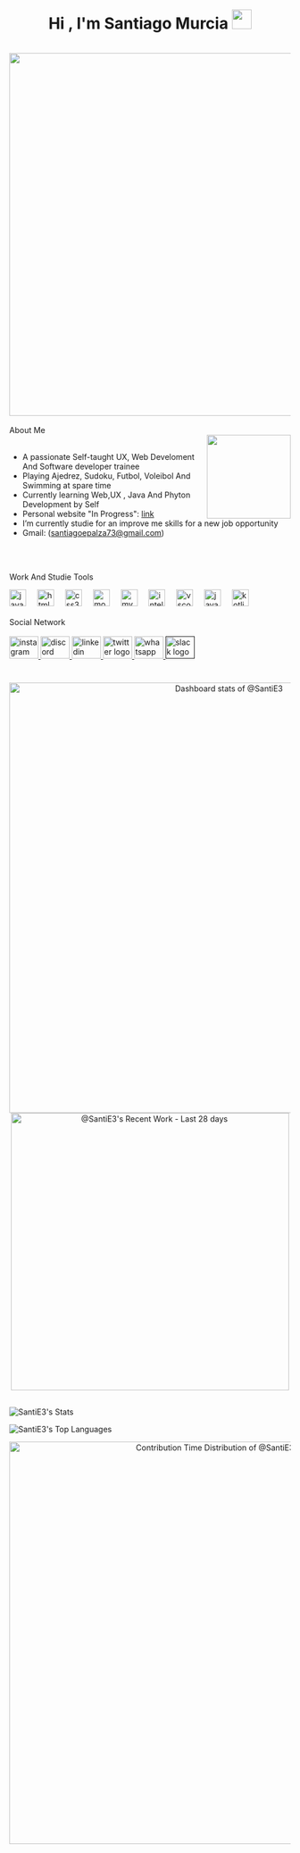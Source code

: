 <h1 align="center">Hi , I'm Santiago Murcia <img src="https://media.giphy.com/media/hvRJCLFzcasrR4ia7z/giphy.gif" width="35"></h1>
<p align="center">

</p>


<br>
<img align="" height="650" src="https://i.pinimg.com/originals/c2/51/30/c2513017b73a2bc2c65a56bd55d0ef47.gif"  />
</br>




<br>
About Me
</br>

<img align="right" height="150" src="https://i.pinimg.com/originals/bb/72/3d/bb723dab868fa44510e4882f15a0f63c.gif"  />

<br>

- A passionate Self-taught UX, Web Develoment And Software developer trainee
- Playing Ajedrez, Sudoku, Futbol, Voleibol And Swimming  at spare time
- Currently learning Web,UX , Java And Phyton Development by Self
- Personal website "In Progress": [link]()
- I’m currently studie for an improve me skills for a new job opportunity
- Gmail: (santiagoepalza73@gmail.com)
  

<br>

<br>
  












Work And Studie Tools
<div align="left">
  <img src="https://cdn.jsdelivr.net/gh/devicons/devicon/icons/javascript/javascript-original.svg" height="30" alt="javascript logo"  />
  <img width="12" />

  <img src="https://cdn.jsdelivr.net/gh/devicons/devicon/icons/html5/html5-original.svg" height="30" alt="html5 logo"  />
  <img width="12" />
  
  <img src="https://cdn.jsdelivr.net/gh/devicons/devicon/icons/css3/css3-original.svg" height="30" alt="css3 logo"  />
  <img width="12" />
  
  <img src="https://cdn.jsdelivr.net/gh/devicons/devicon/icons/mongodb/mongodb-original.svg" height="30" alt="mongodb logo"  />
  <img width="12" />
  
  <img src="https://cdn.jsdelivr.net/gh/devicons/devicon/icons/mysql/mysql-original.svg" height="30" alt="mysql logo"  />
  <img width="12" />
  
  <img src="https://cdn.jsdelivr.net/gh/devicons/devicon/icons/intellij/intellij-original.svg" height="30" alt="intellij logo"  />
  <img width="12" />
  
  <img src="https://cdn.jsdelivr.net/gh/devicons/devicon/icons/vscode/vscode-original.svg" height="30" alt="vscode logo"  />
  <img width="12" />
  
  <img src="https://cdn.jsdelivr.net/gh/devicons/devicon/icons/java/java-original.svg" height="30" alt="java logo"  />
  <img width="12" />
  
  <img src="https://cdn.jsdelivr.net/gh/devicons/devicon/icons/kotlin/kotlin-original.svg" height="30" alt="kotlin logo"  />
  
</div>



<br>
Social Network
</br>
<br>
<div>
 <a href="https://www.instagram.com/santigo.iidk/" target="_blank">
<img src="https://raw.githubusercontent.com/maurodesouza/profile-readme-generator/master/src/assets/icons/social/instagram/default.svg" width="52" height="40" alt="instagram logo"  />
 </a>
  <a href="https://discord.gg/santiago_murcia" target="_blank">
  <img src="https://raw.githubusercontent.com/maurodesouza/profile-readme-generator/master/src/assets/icons/social/discord/default.svg" width="52" height="40" alt="discord logo"  />  <a/>

    
   <a href="https://www.linkedin.com/in/santiago-epalza-murcia-764617304?" target="_blank">
<img src="https://raw.githubusercontent.com/maurodesouza/profile-readme-generator/master/src/assets/icons/social/linkedin/default.svg" width="52" height="40" alt="linkedin logo"  />  <a/>

  <a href="https://x.com/Blood__Moonn?t=ZoWeIWuRpYC3jo6_GDezmQ&s=08" target="_blank">
 <img src="https://raw.githubusercontent.com/maurodesouza/profile-readme-generator/master/src/assets/icons/social/twitter/default.svg" width="52" height="40" alt="twitter logo"  />
  </a>

   <a href="https://wa.me/+57 3203906389" target="_blank">
    <img src="https://raw.githubusercontent.com/maurodesouza/profile-readme-generator/master/src/assets/icons/social/whatsapp/default.svg" width="52" height="40" alt="whatsapp logo"  />
   </a>
   
   <a href="" target="_blank">
  <img src="https://raw.githubusercontent.com/maurodesouza/profile-readme-generator/master/src/assets/icons/social/slack/default.svg" width="52" height="40" alt="slack logo"  />
   </a>
  
</div>
  
</div>
</br>



###






<!-- Copy-paste in your Readme.md file -->

<a href="https://next.ossinsight.io/widgets/official/compose-user-dashboard-stats?user_id=167112758" target="_blank" style="display: block" align="center">
  <picture>
    <source media="(prefers-color-scheme: dark)" srcset="https://next.ossinsight.io/widgets/official/compose-user-dashboard-stats/thumbnail.png?user_id=167112758&image_size=auto&color_scheme=dark" width="771" height="auto">
    <img alt="Dashboard stats of @SantiE3" src="https://next.ossinsight.io/widgets/official/compose-user-dashboard-stats/thumbnail.png?user_id=167112758&image_size=auto&color_scheme=light" width="771" height="auto">
  </picture>
</a>

<!-- Made with [OSS Insight](https://ossinsight.io/) -->




<!-- Copy-paste in your Readme.md file -->

<a href="https://next.ossinsight.io/widgets/official/compose-currently-working-on?user_id=167112758&activity_type=all" target="_blank" style="display: block" align="center">
  <picture>
    <source media="(prefers-color-scheme: dark)" srcset="https://next.ossinsight.io/widgets/official/compose-currently-working-on/thumbnail.png?user_id=167112758&activity_type=all&image_size=auto&color_scheme=dark" width="497.5" height="auto">
    <img alt="@SantiE3's Recent Work - Last 28 days" src="https://next.ossinsight.io/widgets/official/compose-currently-working-on/thumbnail.png?user_id=167112758&activity_type=all&image_size=auto&color_scheme=light" width="497.5" height="auto">
  </picture>
</a>

<!-- Made with [OSS Insight](https://ossinsight.io/) -->

##
![SantiE3's Stats](https://github-readme-stats.vercel.app/api?username=SantiE3&theme=vue-dark&show_icons=true&hide_border=false&count_private=false)

![SantiE3's Top Languages](https://github-readme-stats.vercel.app/api/top-langs/?username=SantiE3&theme=vue-dark&show_icons=true&hide_border=false&layout=compact)

<!-- Copy-paste in your Readme.md file -->

<a href="https://next.ossinsight.io/widgets/official/analyze-user-contribution-time-distribution?user_id=167112758&period=all_times" target="_blank" style="display: block" align="center">
  <picture>
    <source media="(prefers-color-scheme: dark)" srcset="https://next.ossinsight.io/widgets/official/analyze-user-contribution-time-distribution/thumbnail.png?user_id=167112758&period=all_times&image_size=auto&color_scheme=dark" width="721" height="auto">
    <img alt="Contribution Time Distribution of @SantiE3" src="https://next.ossinsight.io/widgets/official/analyze-user-contribution-time-distribution/thumbnail.png?user_id=167112758&period=all_times&image_size=auto&color_scheme=light" width="721" height="auto">
  </picture>
</a>

<!-- Made with [OSS Insight](https://ossinsight.io/) -->


###

<div align="left">












